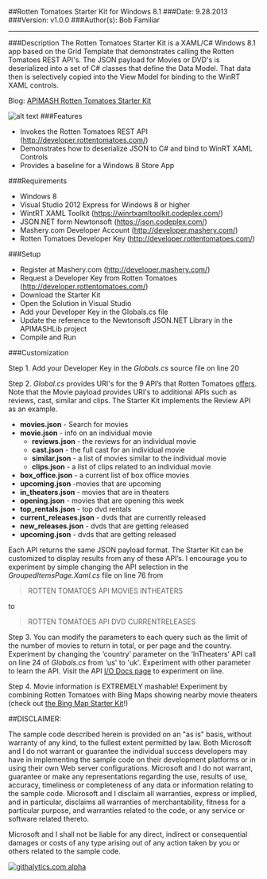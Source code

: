##Rotten Tomatoes Starter Kit for Windows 8.1
###Date: 9.28.2013
###Version: v1.0.0
###Author(s): Bob Familiar

----------
###Description
The Rotten Tomatoes Starter Kit is a XAML/C# Windows 8.1 app based on the Grid Template that demonstrates calling the Rotten Tomatoes REST API's. The JSON payload for Movies or DVD's is deserialized into a set of C# classes that define the Data Model. That data then is selectively copied into the View Model for binding to the WinRT XAML controls.

Blog: [APIMASH Rotten Tomatoes Starter Kit][1]

![alt text][2]
###Features
 - Invokes the Rotten Tomatoes REST API (http://developer.rottentomatoes.com/)
 - Demonstrates how to deserialize JSON to C# and bind to WinRT XAML Controls
 - Provides a baseline for a Windows 8 Store App

###Requirements

 - Windows 8
 - Visual Studio 2012 Express for Windows 8 or higher
 - WintRT XAML Toolkit (https://winrtxamltoolkit.codeplex.com/)
 - JSON.NET form Newtonsoft (https://json.codeplex.com/)
 - Mashery.com Developer Account (http://developer.mashery.com/)
 - Rotten Tomatoes Developer Key (http://developer.rottentomatoes.com/)

###Setup

 - Register at Mashery.com (http://developer.mashery.com/)
 - Request a Developer Key from Rotten Tomatoes (http://developer.rottentomatoes.com/)
 - Download the Starter Kit 
 - Open the Solution in Visual Studio
 - Add your Developer Key in the Globals.cs file
 - Update the reference to the Newtonsoft JSON.NET Library in the APIMASHLib project
 - Compile and Run

###Customization

Step 1. Add your Developer Key in the *Globals.cs* source file on line 20

Step 2. *Global.cs* provides URI's for the 9 API’s that Rotten Tomatoes [offers][3]. Note that the Movie payload provides URI's to additional APIs such as reviews, cast, similar and clips. The Starter Kit implements the Review API as an example.

 - **movies.json** - Search for movies    
  - **movie.json** - info on an individual movie
     - **reviews.json** - the reviews for an individual movie 
     - **cast.json** - the full cast for an individual movie
     - **similar.json** - a list of movies similar to the individual movie    
     - **clips.json** - a list of clips related  to an individual movie
 - **box_office.json** - a current list of box office movies  
 - **upcoming.json** -movies that are upcoming
 - **in_theaters.json** - movies that are in theaters 
 - **opening.json** - movies that are opening this week  
 - **top_rentals.json**  - top dvd rentals 
 - **current_releases.json** - dvds that are currently released  
 - **new_releases.json** - dvds that are getting released  
 - **upcoming.json** - dvds that are getting released

Each API returns the same JSON payload format. The Starter Kit can be customized to display results from any of these API’s. I encourage you to experiment  by simple changing the API selection in the *GroupedItemsPage.Xaml.cs* file on line 76 from 

> ROTTEN TOMATOES API MOVIES INTHEATERS

to

> ROTTEN TOMATOES API DVD CURRENTRELEASES

Step 3. You can modify the parameters to each query such as the limit of the number of movies to return in total, or per page and the country. Experiment by changing the ‘country’ parameter on the ‘InTheaters’ API call on line 24 of *Globals.cs* from 'us' to 'uk'. Experiment with other parameter to learn the API. Visit the API [I/O Docs page][4] to experiment on line.

Step 4. Movie information is EXTREMELY mashable! Experiment by combining Rotten Tomatoes with Bing Maps showing nearby movie theaters (check out [the Bing Map Starter Kit][5]!)

##DISCLAIMER: 

The sample code described herein is provided on an "as is" basis, without warranty of any kind, to the fullest extent permitted by law. Both Microsoft and I do not warrant or guarantee the individual success developers may have in implementing the sample code on their development platforms or in using their own Web server configurations. 
Microsoft and I do not warrant, guarantee or make any representations regarding the use, results of use, accuracy, timeliness or completeness of any data or information relating to the sample code. Microsoft and I disclaim all warranties, express or implied, and in particular, disclaims all warranties of merchantability, fitness for a particular purpose, and warranties related to the code, or any service or software related thereto. 

Microsoft and I shall not be liable for any direct, indirect or consequential damages or costs of any type arising out of any action taken by you or others related to the sample code.


  [1]: http://theundocumentedapi.com/index.php/apimash-the-rotten-tomatoes-api-starter-kit/
  [2]: https://raw.github.com/winappkits/RottenTomatoesAPI/master/Windows8/RottenTomatoesScreenshot.png "Rotten Tomatoes Starter Kit"
  [3]: http://developer.rottentomatoes.com/docs/read/JSON "other API's:"
  [4]: http://developer.mashery.com/iodocs "I/O Docs page"
  [5]: https://github.com/apimash/StarterKits/tree/master/APIMASH_BingMaps_StarterKit "Bing Maps Starter Kit"
  
  [![githalytics.com alpha](https://cruel-carlota.pagodabox.com/3688b9e8891d7852286f820a676f41f8 "githalytics.com")](http://githalytics.com/winappkits/RottenTomatoesAPI)
